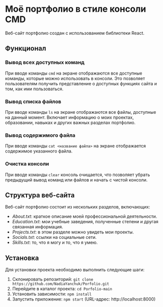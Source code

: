 # Моё портфолио в стиле консоли CMD

Веб-сайт портфолио создан с использованием библиотеки React. 

## Функционал

### Вывод всех доступных команд
При вводе команды `cmd` на экране отображаются все доступные команды, которые можно использовать в консоли. Это позволяет пользователям получить представление о доступных функциях сайта и том, как ими пользоваться.

### Вывод списка файлов
При вводе команды `ls` на экране отображаются все файлы, доступные на данный момент. Включает информацию о моих проектах, образовании, навыках и других важных разделах портфолио.

### Вывод содержимого файла
При вводе команды `cat <название файла>` на экране отображается содержимое указанного файла. 

### Очистка консоли
При вводе команды `clear` консоль очищается, что позволяет убрать предыдущий вывод команд или файлов и начать с чистой консоли.

## Структура веб-сайта

Веб-сайт портфолио состоит из нескольких разделов, включающих:

- *About.txt*: краткое описание моей профессиональной деятельности.
- *Education.txt*: мои учебные заведения, полученные степени и другая связанная информация.
- *Projects.txt*: в этом разделе можно увидеть мои проекты.
- *Socials.txt*: ссылки на социальные сети.
- *Skills.txt*: то, что я могу и то, что я умею.

## Установка

Для установки проекта необходимо выполнить следующие шаги:

1. Склонировать репозиторий: `git clone https://github.com/NadiaYanchuk/Porfolio.git`
2. Перейдите в каталог проекта: `cd Porfolio-main`
3. Установить зависимости: `npm install`
4. Запустить приложение: `npm start` (URL-адрес: http://localhost:8000)
